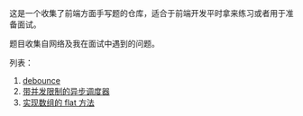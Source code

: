 这是一个收集了前端方面手写题的仓库，适合于前端开发平时拿来练习或者用于准备面试。

题目收集自网络及我在面试中遇到的问题。

列表：

1. [debounce](./debounce/readme.md)
1. [带并发限制的异步调度器](./sceduler/readme.md)
1. [实现数组的 flat 方法](./flat-array/readme.md)
